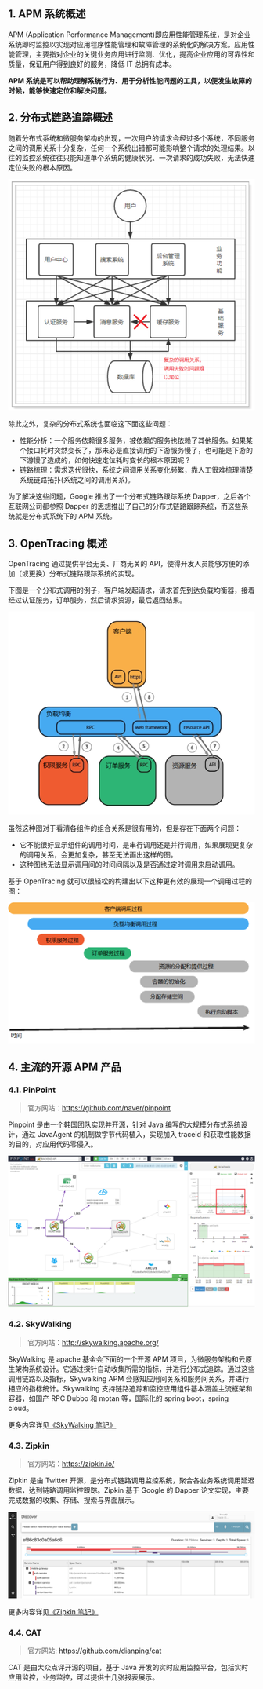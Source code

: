 ## 1. APM 系统概述

APM (Application Performance Management)即应用性能管理系统，是对企业系统即时监控以实现对应用程序性能管理和故障管理的系统化的解决方案。应用性能管理，主要指对企业的关键业务应用进行监测、优化，提高企业应用的可靠性和质量，保证用户得到良好的服务，降低 IT 总拥有成本。

**APM 系统是可以帮助理解系统行为、用于分析性能问题的工具，以便发生故障的时候，能够快速定位和解决问题。**

## 2. 分布式链路追踪概述

随着分布式系统和微服务架构的出现，一次用户的请求会经过多个系统，不同服务之间的调用关系十分复杂，任何一个系统出错都可能影响整个请求的处理结果。以往的监控系统往往只能知道单个系统的健康状况、一次请求的成功失败，无法快速定位失败的根本原因。

![](images/42764922236216.png)

除此之外，复杂的分布式系统也面临这下面这些问题：

- 性能分析：一个服务依赖很多服务，被依赖的服务也依赖了其他服务。如果某个接口耗时突然变长了，那未必是直接调用的下游服务慢了，也可能是下游的下游慢了造成的，如何快速定位耗时变长的根本原因呢？
- 链路梳理：需求迭代很快，系统之间调用关系变化频繁，靠人工很难梳理清楚系统链路拓扑(系统之间的调用关系)。

为了解决这些问题，Google 推出了一个分布式链路跟踪系统 Dapper，之后各个互联网公司都参照 Dapper 的思想推出了自己的分布式链路跟踪系统，而这些系统就是分布式系统下的 APM 系统。

## 3. OpenTracing 概述

OpenTracing 通过提供平台无关、厂商无关的 API，使得开发人员能够方便的添加（或更换）分布式链路跟踪系统的实现。

下图是一个分布式调用的例子，客户端发起请求，请求首先到达负载均衡器，接着经过认证服务，订单服务，然后请求资源，最后返回结果。

![](images/405905122258656.png)

虽然这种图对于看清各组件的组合关系是很有用的，但是存在下面两个问题：

- 它不能很好显示组件的调用时间，是串行调用还是并行调用，如果展现更复杂的调用关系，会更加复杂，甚至无法画出这样的图。
- 这种图也无法显示调用间的时间间隔以及是否通过定时调用来启动调用。

基于 OpenTracing 就可以很轻松的构建出以下这种更有效的展现一个调用过程的图：

![](images/8645322253792.png)

## 4. 主流的开源 APM 产品

### 4.1. PinPoint

> 官方网站：https://github.com/naver/pinpoint

Pinpoint 是由一个韩国团队实现并开源，针对 Java 编写的大规模分布式系统设计，通过 JavaAgent 的机制做字节代码植入，实现加入 traceid 和获取性能数据的目的，对应用代码零侵入。

![](images/80094222257473.png)

### 4.2. SkyWalking 

> 官方网站：http://skywalking.apache.org/

SkyWalking 是 apache 基金会下面的一个开源 APM 项目，为微服务架构和云原生架构系统设计。它通过探针自动收集所需的指标，并进行分布式追踪。通过这些调用链路以及指标，Skywalking APM 会感知应用间关系和服务间关系，并进行相应的指标统计。Skywalking 支持链路追踪和监控应用组件基本涵盖主流框架和容器，如国产 RPC Dubbo 和 motan 等，国际化的 spring boot，spring cloud。

更多内容详见[《SkyWalking 笔记》](/分布式微服务/分布式链路追踪/SkyWalking)

### 4.3. Zipkin 

> 官方网站：https://zipkin.io/

Zipkin 是由 Twitter 开源，是分布式链路调用监控系统，聚合各业务系统调用延迟数据，达到链路调用监控跟踪。Zipkin 基于 Google 的 Dapper 论文实现，主要完成数据的收集、存储、搜索与界面展示。

![](images/198474422254975.png)

更多内容详见[《Zipkin 笔记》](/分布式微服务/分布式链路追踪/Zipkin)

### 4.4. CAT

> 官方网站: https://github.com/dianping/cat

CAT 是由大众点评开源的项目，基于 Java 开发的实时应用监控平台，包括实时应用监控，业务监控，可以提供十几张报表展示。

